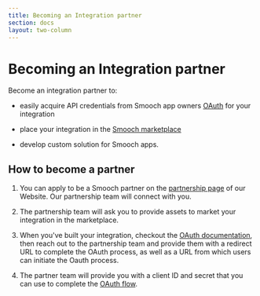 ```yaml
---
title: Becoming an Integration partner
section: docs
layout: two-column
---
```


# Becoming an Integration partner

Become an integration partner to:

- easily acquire API credentials from Smooch app owners [OAuth](oauth/) for your integration

- place your integration in the [Smooch marketplace](https://app.smooch.io/integrations)

- develop custom solution for Smooch apps.

## How to become a partner

1. You can apply to be a Smooch partner on the [partnership page](https://smooch.io/partners/) of our Website. Our partnership team will connect with you.

2. The partnership team will ask you to provide assets to market your integration in the marketplace.

3. When you've built your integration, checkout the [OAuth documentation](oauth/), then reach out to the partnership team and provide them with a redirect URL to complete the OAuth process, as well as a URL from which users can initiate the Oauth process.

4. The partner team will provide you with a client ID and secret that you can use to complete the [OAuth flow](oauth/).
